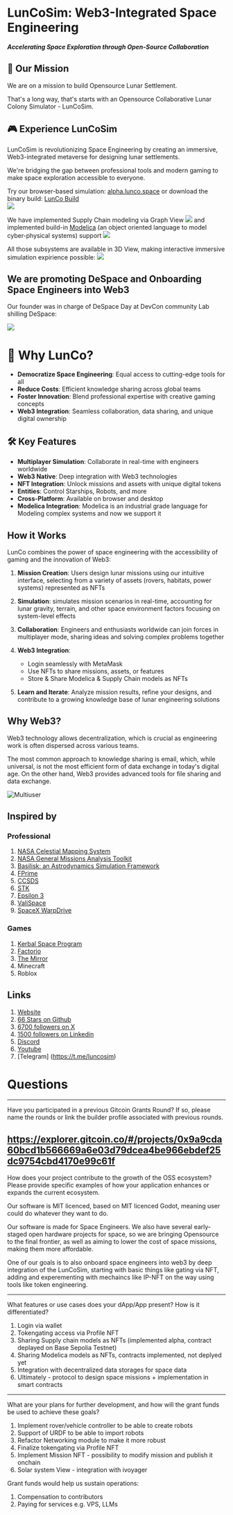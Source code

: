 # LunCoSim: Web3-Integrated Space Engineering

***Accelerating Space Exploration through Open-Source Collaboration***

## 🚀 Our Mission

We are on a mission to build Opensource Lunar Settlement. 

That's a long way, that's starts with an Opensource Collaborative Lunar Colony Simulator - LunCoSim.

## 🎮 Experience LunCoSim

LunCoSim is revolutionizing Space Engineering by creating an immersive, Web3-integrated metaverse for designing lunar settlements.

We're bridging the gap between professional tools and modern gaming to make space exploration accessible to everyone.

Try our browser-based simulation: [alpha.lunco.space](https://alpha.lunco.space) or download the binary build: [LunCo Build](https://github.com/LunCoSim/lunco-sim/releases/tag/v0.4.0-dev1)   
![](https://gateway.lighthouse.storage/ipfs/bafkreidkb6bfjnjgoetexsot4l67glpz2n2z7vhpueela6gmxbvg3avo3a)


We have implemented Supply Chain modeling via Graph View ![](https://gateway.irys.xyz/W6tGPpjYb4r7DXQCuG9VdHm4ffJzTsjqqkUBNbnDTjQ) and implemented build-in [Modelica](https://modelica.org/) (an object oriented language to model cyber-physical systems) support ![](https://gateway.irys.xyz/AsQBWXvdt1xhYnW8NFdeL2LWzBRLmXcQJpPVjMYppwKr)

All those subsystems are available in 3D View, making interactive immersive simulation expirience possible: ![](https://gateway.irys.xyz/CTXEPAcexMh31dJGGgMBmPZYePRfumBAoUAa5ppUXchc)


## We are promoting DeSpace and Onboarding Space Engineers into Web3

Our founder was in charge of DeSpace Day at DevCon community Lab shilling DeSpace:

![](https://gateway.irys.xyz/L1X9Hzr86yyWWbzdV6dNTDuDyJd5wCryuNEv2D1cChq)

# 🌟 Why LunCo?

- **Democratize Space Engineering**: Equal access to cutting-edge tools for all
- **Reduce Costs**: Efficient knowledge sharing across global teams
- **Foster Innovation**: Blend professional expertise with creative gaming concepts
- **Web3 Integration**: Seamless collaboration, data sharing, and unique digital ownership

## 🛠️ Key Features

- **Multiplayer Simulation**: Collaborate in real-time with engineers worldwide
- **Web3 Native**: Deep integration with Web3 technologies
- **NFT Integration**: Unlock missions and assets with unique digital tokens
- **Entities**: Control Starships, Robots, and more
- **Cross-Platform**: Available on browser and desktop
- **Modelica Integration**: Modelica is an industrial grade language for Modeling complex systems and now we support it

## How it Works

LunCo combines the power of space engineering with the accessibility of gaming and the innovation of Web3:

1. **Mission Creation**: Users design lunar missions using our intuitive interface, selecting from a variety of assets (rovers, habitats, power systems) represented as NFTs

2. **Simulation**: simulates mission scenarios in real-time, accounting for lunar gravity, terrain, and other space environment factors focusing on system-level effects

3. **Collaboration**: Engineers and enthusiasts worldwide can join forces in multiplayer mode, sharing ideas and solving complex problems together

4. **Web3 Integration**: 
   - Login seamlessly with MetaMask
   - Use NFTs to share missions, assets, or features
   - Store & Share Modelica & Supply Chain models as NFTs

5. **Learn and Iterate**: Analyze mission results, refine your designs, and contribute to a growing knowledge base of lunar engineering solutions


## Why Web3?

Web3 technology allows decentralization, which is crucial as engineering work is often dispersed across various teams. 

The most common approach to knowledge sharing is email, which, while universal, is not the most efficient form of data exchange in today's digital age. On the other hand, Web3 provides advanced tools for file sharing and data exchange.

![Multiuser](https://gateway.lighthouse.storage/ipfs/bafkreig7k3nrzb2q2a7eior6obhtoegdtp2dvkwmepm2fcyicngrub53om)

## Inspired by

### Professional
1. [NASA Celestial Mapping System](https://celestialmappingsystem.arc.nasa.gov)
2. [NASA General Missions Analysis Toolkit](https://software.nasa.gov/software/GSC-17177-1)
3. [Basilisk: an Astrodynamics Simulation Framework](https://hanspeterschaub.info/basilisk/)
4. [FPrime](https://github.com/nasa/fprime)
5. [CCSDS](https://public.ccsds.org/default.aspx) 
6. [STK](https://www.ansys.com/products/missions/ansys-stk)
7. [Epsilon 3](https://www.epsilon3.io/)
8. [ValiSpace](https://www.valispace.com/) 
9. [SpaceX WarpDrive]()

### Games

1. [Kerbal Space Program](https://www.kerbalspaceprogram.com)
2. [Factorio](https://www.factorio.com)
3. [The Mirror](https://www.themirror.space/)
4. Minecraft
5. Roblox

## Links

1. [Website](https://lunco.space)
2. [66 Stars on Github](https://github.com/LunCoSim/lunco-sim)
3. [6700 followers on X](https://x.com/LunCoSim)
4. [1500 followers on Linkedin](https://www.linkedin.com/company/luncosim/) 
5. [Discord](https://discord.gg/uTEFrW32) 
7. [Youtube](https://www.youtube.com/@LunCoSim)
8. [Telegram] (https://t.me/luncosim)


# Questions



--------
Have you participated in a previous Gitcoin Grants Round? If so, please name the rounds or link the builder profile associated with previous rounds.

https://explorer.gitcoin.co/#/projects/0x9a9cda60bcd1b566669a6e03d79dcea4be966ebdef25dc9754cbd4170e99c61f
--------
How does your project contribute to the growth of the OSS ecosystem? Please provide specific examples of how your application enhances or expands the current ecosystem.

Our software is MIT licenced, based on MIT licenced Godot, meaning user could do whatever they want to do.

Our software is made for Space Engineers. We also have several early-staged open hardware projects for space, so we are bringing Opensource to the final frontier, as well as aiming to lower the cost of space missions, making them more affordable.

One of our goals is to also onboard space engineers into web3 by deep integration of the LunCoSim, starting with basic things like gating via NFT, adding and experementing with mechaincs like IP-NFT on the way using tools like token engineering.

--------
What features or use cases does your dApp/App present? How is it differentiated?

1. Login via wallet 
2. Tokengating access via Profile NFT
3. Sharing Supply chain models as NFTs (implemented alpha, contract deplayed on Base Sepolia Testnet)
4. Sharing Modelica models as NFTs, contracts implemented, not deplyed yet
5. Integration with decentralized data storages for space data
6. Ultimately - protocol to design space missions + implementation in smart contracts

--------

What are your plans for further development, and how will the grant funds be used to achieve these goals?

1. Implement rover/vehicle controller to be able to create robots
2. Support of URDF to be able to import robots
3. Refactor Networking module to make it more robust
4. Finalize tokengating via Profile NFT
5. Implement Mission NFT - possibility to modify mission and publish it onchain
6. Solar system View - integration with ivoyager

Grant funds would help us sustain operations:
1. Compensation to contributors
2. Paying for services e.g. VPS, LLMs
